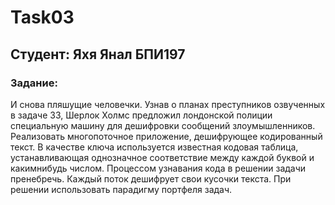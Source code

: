 # Task03
## Студент: Яхя Янал БПИ197
### Задание:
И снова пляшущие человечки. Узнав о планах преступников
озвученных в задаче 33, Шерлок Холмс предложил лондонской полиции
специальную машину для дешифровки сообщений злоумышленников.
Реализовать многопоточное приложение, дешифрующее кодированный
текст. В качестве ключа используется известная кодовая таблица,
устанавливающая однозначное соответствие между каждой буквой и какимнибудь числом. Процессом узнавания кода в решении задачи пренебречь.
Каждый поток дешифрует свои кусочки текста. При решении использовать
парадигму портфеля задач.

